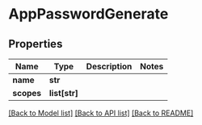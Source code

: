 # AppPasswordGenerate

## Properties
Name | Type | Description | Notes
------------ | ------------- | ------------- | -------------
**name** | **str** |  | 
**scopes** | **list[str]** |  | 

[[Back to Model list]](../README.md#documentation-for-models) [[Back to API list]](../README.md#documentation-for-api-endpoints) [[Back to README]](../README.md)

